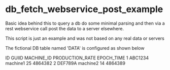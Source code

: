 # db_fetch_webservice_post_example


Basic idea behind this to query a db do some minimal parsing and then via a rest webservice call post the data to a
server elsewhere.

This script is just an example and was not based on any real data or servers

The fictional DB table named 'DATA' is configured as shown below

ID      GUIID      MACHINE_ID        PRODUCTION_RATE       EPOCH_TIME
 1      ABC1234     machine1            25                  4864382
 2      DEF789A     machine2            14                  4864389
